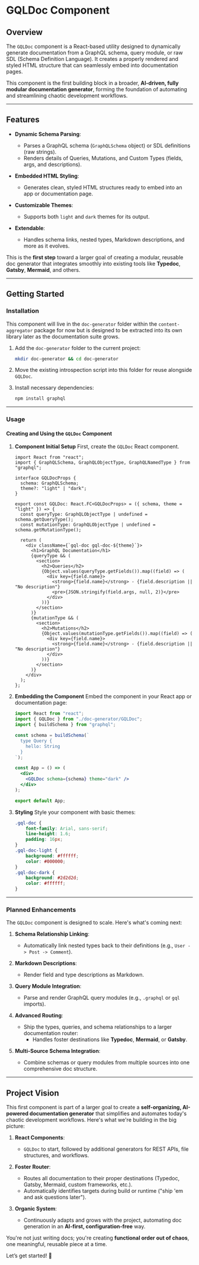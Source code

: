 # GQLDoc Component

## **Overview**

The `GQLDoc` component is a React-based utility designed to dynamically generate documentation from a GraphQL schema,
query module, or raw SDL (Schema Definition Language). It creates a properly rendered and styled HTML structure that can
seamlessly embed into documentation pages.

This component is the first building block in a broader, **AI-driven, fully modular documentation generator**, forming
the foundation of automating and streamlining chaotic development workflows.

---

## **Features**

- **Dynamic Schema Parsing**:
    - Parses a GraphQL schema (`GraphQLSchema` object) or SDL definitions (raw strings).
    - Renders details of Queries, Mutations, and Custom Types (fields, args, and descriptions).

- **Embedded HTML Styling**:
    - Generates clean, styled HTML structures ready to embed into an app or documentation page.

- **Customizable Themes**:
    - Supports both `light` and `dark` themes for its output.

- **Extendable**:
    - Handles schema links, nested types, Markdown descriptions, and more as it evolves.

This is the **first step** toward a larger goal of creating a modular, reusable doc generator that integrates smoothly
into existing tools like **Typedoc**, **Gatsby**, **Mermaid**, and others.

---

## **Getting Started**

### **Installation**

This component will live in the `doc-generator` folder within the `content-aggregator` package for now but is designed
to be extracted into its own library later as the documentation suite grows.

1. Add the `doc-generator` folder to the current project:
   ```bash
   mkdir doc-generator && cd doc-generator
   ```

2. Move the existing introspection script into this folder for reuse alongside `GQLDoc`.

3. Install necessary dependencies:
   ```bash
   npm install graphql
   ```

---

### **Usage**

#### **Creating and Using the `GQLDoc` Component**

1. **Component Initial Setup**
   First, create the `GQLDoc` React component.

   ```tsx
   import React from "react";
   import { GraphQLSchema, GraphQLObjectType, GraphQLNamedType } from "graphql";

   interface GQLDocProps {
     schema: GraphQLSchema;
     theme?: "light" | "dark";
   }

   export const GQLDoc: React.FC<GQLDocProps> = ({ schema, theme = "light" }) => {
     const queryType: GraphQLObjectType | undefined = schema.getQueryType();
     const mutationType: GraphQLObjectType | undefined = schema.getMutationType();

     return (
       <div className={`gql-doc gql-doc-${theme}`}>
         <h1>GraphQL Documentation</h1>
         {queryType && (
           <section>
             <h2>Queries</h2>
             {Object.values(queryType.getFields()).map((field) => (
               <div key={field.name}>
                 <strong>{field.name}</strong> - {field.description || "No description"}
                 <pre>{JSON.stringify(field.args, null, 2)}</pre>
               </div>
             ))}
           </section>
         )}
         {mutationType && (
           <section>
             <h2>Mutations</h2>
             {Object.values(mutationType.getFields()).map((field) => (
               <div key={field.name}>
                 <strong>{field.name}</strong> - {field.description || "No description"}
               </div>
             ))}
           </section>
         )}
       </div>
     );
   };
   ```

2. **Embedding the Component**
   Embed the component in your React app or documentation page:

   ```jsx
   import React from "react";
   import { GQLDoc } from "./doc-generator/GQLDoc";
   import { buildSchema } from "graphql";

   const schema = buildSchema(`
     type Query {
       hello: String
     }
   `);

   const App = () => (
     <div>
       <GQLDoc schema={schema} theme="dark" />
     </div>
   );

   export default App;
   ```

3. **Styling**
   Style your component with basic themes:

   ```css
   .gql-doc {
       font-family: Arial, sans-serif;
       line-height: 1.6;
       padding: 16px;
   }
   .gql-doc-light {
       background: #ffffff;
       color: #000000;
   }
   .gql-doc-dark {
       background: #2d2d2d;
       color: #ffffff;
   }
   ```

---

### **Planned Enhancements**

The `GQLDoc` component is designed to scale. Here's what's coming next:

1. **Schema Relationship Linking**:
    - Automatically link nested types back to their definitions (e.g., `User -> Post -> Comment`).

2. **Markdown Descriptions**:
    - Render field and type descriptions as Markdown.

3. **Query Module Integration**:
    - Parse and render GraphQL query modules (e.g., `.graphql` or `gql` imports).

4. **Advanced Routing**:
    - Ship the types, queries, and schema relationships to a larger documentation router:
        - Handles foster destinations like **Typedoc**, **Mermaid**, or **Gatsby**.

5. **Multi-Source Schema Integration**:
    - Combine schemas or query modules from multiple sources into one comprehensive doc structure.

---

## **Project Vision**

This first component is part of a larger goal to create a **self-organizing, AI-powered documentation generator** that
simplifies and automates today's chaotic development workflows. Here's what we're building in the big picture:

1. **React Components**:
    - `GQLDoc` to start, followed by additional generators for REST APIs, file structures, and workflows.

2. **Foster Router**:
    - Routes all documentation to their proper destinations (Typedoc, Gatsby, Mermaid, custom frameworks, etc.).
    - Automatically identifies targets during build or runtime ("ship 'em and ask questions later").

3. **Organic System**:
    - Continuously adapts and grows with the project, automating doc generation in an **AI-first, configuration-free**
      way.

You're not just writing docs; you're creating **functional order out of chaos**, one meaningful, reusable piece at a
time.

Let’s get started! 🚀
